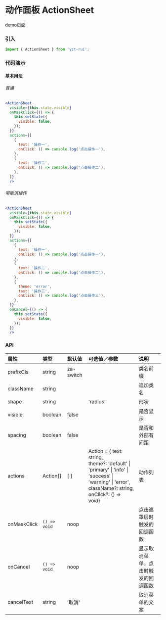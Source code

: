 # 动作面板 ActionSheet

[demo页面](https://github.com/tian1024527726/yzt-rui/#/action-sheet)

### 引入

```js
import { ActionSheet } from 'yzt-rui';
```

### 代码演示

#### 基本用法

###### 普通
```jsx
<ActionSheet
  visible={this.state.visible}
  onMaskClick={() => {
    this.setState({
      visible: false,
    });
  }}
  actions={[
    {
      text: '操作一',
      onClick: () => console.log('点击操作一'),
    },
    {
      text: '操作二',
      onClick: () => console.log('点击操作二'),
    },
  ]}
  />
```

###### 带取消操作
```jsx
<ActionSheet
  visible={this.state.visible}
  onMaskClick={() => {
    this.setState({
      visible: false,
    });
  }}
  actions={[
    {
      text: '操作一',
      onClick: () => console.log('点击操作一'),
    },
    {
      text: '操作二',
      onClick: () => console.log('点击操作二'),
    },
    {
      theme: 'error',
      text: '操作三',
      onClick: () => console.log('点击操作三'),
    },
  ]}
  onCancel={() => {
    this.setState({
      visible: false,
    });
  }}
  />
```


### API

| 属性 | 类型 | 默认值 | 可选值／参数 | 说明 |
| :--- | :--- | :--- | :--- | :--- |
| prefixCls | string | za-switch | | 类名前缀 |
| className | string | | | 追加类名 |
| shape | string | | 'radius' | 形状 |
| visible | boolean | false | | 是否显示 |
| spacing | boolean | false | | 是否和外部有间距 |
| actions | Action[] | [ ] | Action = { text: string, <br /> theme?: 'default' &#124; 'primary' &#124; 'info' &#124; 'success' &#124; 'warning' &#124; 'error', <br /> className?: string, <br /> onClick?: () => void} | 动作列表 |
| onMaskClick | <code>() => void</code> | noop | | 点击遮罩层时触发的回调函数 |
| onCancel | <code>() => void</code> | noop | | 显示取消菜单，点击时触发的回调函数 |
| cancelText | string | '取消' |  | 取消菜单的文案 |




